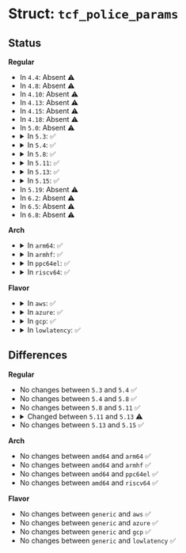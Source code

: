 # Struct: <code>tcf_police_params</code>

## Status
<b>Regular</b>
<ul>
<li>
In <code>4.4</code>: Absent ⚠️
</li>
<li>
In <code>4.8</code>: Absent ⚠️
</li>
<li>
In <code>4.10</code>: Absent ⚠️
</li>
<li>
In <code>4.13</code>: Absent ⚠️
</li>
<li>
In <code>4.15</code>: Absent ⚠️
</li>
<li>
In <code>4.18</code>: Absent ⚠️
</li>
<li>
In <code>5.0</code>: Absent ⚠️
</li>
<li>
<details>
<summary>In <code>5.3</code>: ✅</summary>

```c
struct tcf_police_params {
    int tcfp_result;
    u32 tcfp_ewma_rate;
    s64 tcfp_burst;
    u32 tcfp_mtu;
    s64 tcfp_mtu_ptoks;
    struct psched_ratecfg rate;
    bool rate_present;
    struct psched_ratecfg peak;
    bool peak_present;
    struct callback_head rcu;
};
```
</details>
</li>
<li>
<details>
<summary>In <code>5.4</code>: ✅</summary>

```c
struct tcf_police_params {
    int tcfp_result;
    u32 tcfp_ewma_rate;
    s64 tcfp_burst;
    u32 tcfp_mtu;
    s64 tcfp_mtu_ptoks;
    struct psched_ratecfg rate;
    bool rate_present;
    struct psched_ratecfg peak;
    bool peak_present;
    struct callback_head rcu;
};
```
</details>
</li>
<li>
<details>
<summary>In <code>5.8</code>: ✅</summary>

```c
struct tcf_police_params {
    int tcfp_result;
    u32 tcfp_ewma_rate;
    s64 tcfp_burst;
    u32 tcfp_mtu;
    s64 tcfp_mtu_ptoks;
    struct psched_ratecfg rate;
    bool rate_present;
    struct psched_ratecfg peak;
    bool peak_present;
    struct callback_head rcu;
};
```
</details>
</li>
<li>
<details>
<summary>In <code>5.11</code>: ✅</summary>

```c
struct tcf_police_params {
    int tcfp_result;
    u32 tcfp_ewma_rate;
    s64 tcfp_burst;
    u32 tcfp_mtu;
    s64 tcfp_mtu_ptoks;
    struct psched_ratecfg rate;
    bool rate_present;
    struct psched_ratecfg peak;
    bool peak_present;
    struct callback_head rcu;
};
```
</details>
</li>
<li>
<details>
<summary>In <code>5.13</code>: ✅</summary>

```c
struct tcf_police_params {
    int tcfp_result;
    u32 tcfp_ewma_rate;
    s64 tcfp_burst;
    u32 tcfp_mtu;
    s64 tcfp_mtu_ptoks;
    s64 tcfp_pkt_burst;
    struct psched_ratecfg rate;
    bool rate_present;
    struct psched_ratecfg peak;
    bool peak_present;
    struct psched_pktrate ppsrate;
    bool pps_present;
    struct callback_head rcu;
};
```
</details>
</li>
<li>
<details>
<summary>In <code>5.15</code>: ✅</summary>

```c
struct tcf_police_params {
    int tcfp_result;
    u32 tcfp_ewma_rate;
    s64 tcfp_burst;
    u32 tcfp_mtu;
    s64 tcfp_mtu_ptoks;
    s64 tcfp_pkt_burst;
    struct psched_ratecfg rate;
    bool rate_present;
    struct psched_ratecfg peak;
    bool peak_present;
    struct psched_pktrate ppsrate;
    bool pps_present;
    struct callback_head rcu;
};
```
</details>
</li>
<li>
In <code>5.19</code>: Absent ⚠️
</li>
<li>
In <code>6.2</code>: Absent ⚠️
</li>
<li>
In <code>6.5</code>: Absent ⚠️
</li>
<li>
In <code>6.8</code>: Absent ⚠️
</li>
</ul>
<b>Arch</b>
<ul>
<li>
<details>
<summary>In <code>arm64</code>: ✅</summary>

```c
struct tcf_police_params {
    int tcfp_result;
    u32 tcfp_ewma_rate;
    s64 tcfp_burst;
    u32 tcfp_mtu;
    s64 tcfp_mtu_ptoks;
    struct psched_ratecfg rate;
    bool rate_present;
    struct psched_ratecfg peak;
    bool peak_present;
    struct callback_head rcu;
};
```
</details>
</li>
<li>
<details>
<summary>In <code>armhf</code>: ✅</summary>

```c
struct tcf_police_params {
    int tcfp_result;
    u32 tcfp_ewma_rate;
    s64 tcfp_burst;
    u32 tcfp_mtu;
    s64 tcfp_mtu_ptoks;
    struct psched_ratecfg rate;
    bool rate_present;
    struct psched_ratecfg peak;
    bool peak_present;
    struct callback_head rcu;
};
```
</details>
</li>
<li>
<details>
<summary>In <code>ppc64el</code>: ✅</summary>

```c
struct tcf_police_params {
    int tcfp_result;
    u32 tcfp_ewma_rate;
    s64 tcfp_burst;
    u32 tcfp_mtu;
    s64 tcfp_mtu_ptoks;
    struct psched_ratecfg rate;
    bool rate_present;
    struct psched_ratecfg peak;
    bool peak_present;
    struct callback_head rcu;
};
```
</details>
</li>
<li>
<details>
<summary>In <code>riscv64</code>: ✅</summary>

```c
struct tcf_police_params {
    int tcfp_result;
    u32 tcfp_ewma_rate;
    s64 tcfp_burst;
    u32 tcfp_mtu;
    s64 tcfp_mtu_ptoks;
    struct psched_ratecfg rate;
    bool rate_present;
    struct psched_ratecfg peak;
    bool peak_present;
    struct callback_head rcu;
};
```
</details>
</li>
</ul>
<b>Flavor</b>
<ul>
<li>
<details>
<summary>In <code>aws</code>: ✅</summary>

```c
struct tcf_police_params {
    int tcfp_result;
    u32 tcfp_ewma_rate;
    s64 tcfp_burst;
    u32 tcfp_mtu;
    s64 tcfp_mtu_ptoks;
    struct psched_ratecfg rate;
    bool rate_present;
    struct psched_ratecfg peak;
    bool peak_present;
    struct callback_head rcu;
};
```
</details>
</li>
<li>
<details>
<summary>In <code>azure</code>: ✅</summary>

```c
struct tcf_police_params {
    int tcfp_result;
    u32 tcfp_ewma_rate;
    s64 tcfp_burst;
    u32 tcfp_mtu;
    s64 tcfp_mtu_ptoks;
    struct psched_ratecfg rate;
    bool rate_present;
    struct psched_ratecfg peak;
    bool peak_present;
    struct callback_head rcu;
};
```
</details>
</li>
<li>
<details>
<summary>In <code>gcp</code>: ✅</summary>

```c
struct tcf_police_params {
    int tcfp_result;
    u32 tcfp_ewma_rate;
    s64 tcfp_burst;
    u32 tcfp_mtu;
    s64 tcfp_mtu_ptoks;
    struct psched_ratecfg rate;
    bool rate_present;
    struct psched_ratecfg peak;
    bool peak_present;
    struct callback_head rcu;
};
```
</details>
</li>
<li>
<details>
<summary>In <code>lowlatency</code>: ✅</summary>

```c
struct tcf_police_params {
    int tcfp_result;
    u32 tcfp_ewma_rate;
    s64 tcfp_burst;
    u32 tcfp_mtu;
    s64 tcfp_mtu_ptoks;
    struct psched_ratecfg rate;
    bool rate_present;
    struct psched_ratecfg peak;
    bool peak_present;
    struct callback_head rcu;
};
```
</details>
</li>
</ul>

## Differences
<b>Regular</b>
<ul>
<li>
No changes between <code>5.3</code> and <code>5.4</code> ✅
</li>
<li>
No changes between <code>5.4</code> and <code>5.8</code> ✅
</li>
<li>
No changes between <code>5.8</code> and <code>5.11</code> ✅
</li>
<li>
<details>
<summary>Changed between <code>5.11</code> and <code>5.13</code> ⚠️</summary>
<ul>
<li>
<b>Field added. </b>
<code>s64 tcfp_pkt_burst</code>
</li>
<li>
<b>Field added. </b>
<code>struct psched_pktrate ppsrate</code>
</li>
<li>
<b>Field added. </b>
<code>bool pps_present</code>
</li>
</ul>
</details>
</li>
<li>
No changes between <code>5.13</code> and <code>5.15</code> ✅
</li>
</ul>
<b>Arch</b>
<ul>
<li>
No changes between <code>amd64</code> and <code>arm64</code> ✅
</li>
<li>
No changes between <code>amd64</code> and <code>armhf</code> ✅
</li>
<li>
No changes between <code>amd64</code> and <code>ppc64el</code> ✅
</li>
<li>
No changes between <code>amd64</code> and <code>riscv64</code> ✅
</li>
</ul>
<b>Flavor</b>
<ul>
<li>
No changes between <code>generic</code> and <code>aws</code> ✅
</li>
<li>
No changes between <code>generic</code> and <code>azure</code> ✅
</li>
<li>
No changes between <code>generic</code> and <code>gcp</code> ✅
</li>
<li>
No changes between <code>generic</code> and <code>lowlatency</code> ✅
</li>
</ul>
